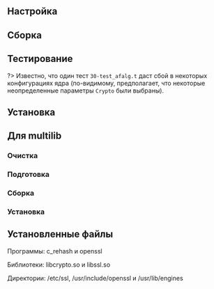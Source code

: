 <pkg :name="'openssl'" instsize showsbu2></pkg>

## Настройка

<package-script :package="'openssl'" :type="'configure'"></package-script>

## Сборка

<package-script :package="'openssl'" :type="'build'"></package-script>

## Тестирование

<package-script :package="'openssl'" :type="'test'"></package-script>

?> Известно, что один тест `30-test_afalg.t` даст сбой в некоторых конфигурациях ядра (по-видимому, предполагает, что некоторые неопределенные параметры `Crypto` были выбраны).

## Установка

<package-script :package="'openssl'" :type="'install'"></package-script>

## Для multilib

### Очистка

<package-script :package="'openssl'" :type="'multi_prepare'"></package-script>

### Подготовка

<package-script :package="'openssl'" :type="'multi_configure'"></package-script>

### Сборка

<package-script :package="'openssl'" :type="'multi_build'"></package-script>

### Установка

<package-script :package="'openssl'" :type="'multi_install'"></package-script>

## Установленные файлы

Программы: c_rehash и openssl

Библиотеки: libcrypto.so и libssl.so

Директории: /etc/ssl, /usr/include/openssl и /usr/lib/engines

<script>
	new Vue({ el: '#main' })
</script>
